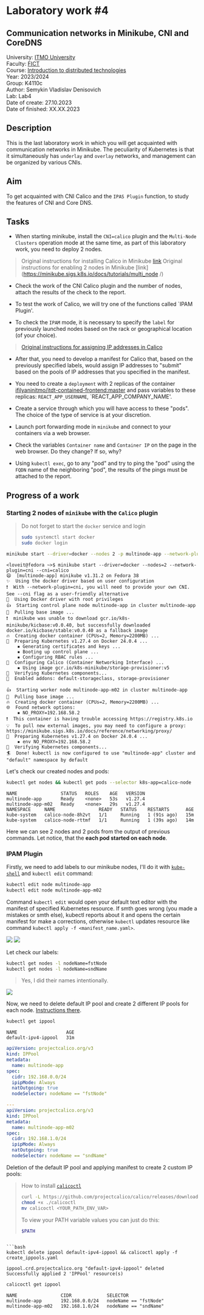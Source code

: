 # Laboratory work #4

## Communication networks in Minikube, CNI and CoreDNS

University: [ITMO University](https://itmo.ru/ru/)\
Faculty: [FICT](https://fict.itmo.ru)\
Course: [Introduction to distributed technologies](https://github.com/itmo-ict-faculty/introduction-to-distributed-technologies)\
Year: 2023/2024\
Group: K4110c\
Author: Semykin Vladislav Denisovich\
Lab: Lab4\
Date of create: 27.10.2023\
Date of finished: XX.XX.2023

## Description

This is the last laboratory work in which you will get acquainted with communication networks in Minikube. The peculiarity of Kubernetes is that it simultaneously has `underlay` and `overlay` networks, and management can be organized by various CNIs.

## Aim

To get acquainted with CNI Calico and the `IPAS Plugin` function, to study the features of CNI and Core DNS.

## Tasks

- When starting minikube, install the `CNI=calico` plugin and the `Multi-Node Clusters` operation mode at the same time, as part of this laboratory work, you need to deploy 2 nodes.

> Original instructions for installing Calico in Minikube [link](https://projectcalico.docs.tigera.io/getting-started/kubernetes/minikube)
> Original instructions for enabling 2 nodes in Minikube [link](https://minikube.sigs.k8s.io/docs/tutorials/multi_node /)

- Check the work of the CNI Calico plugin and the number of nodes, attach the results of the check to the report.

- To test the work of Calico, we will try one of the functions called `IPAM Plugin'.

- To check the `IPAM` mode, it is necessary to specify the `label` for previously launched nodes based on the rack or geographical location (of your choice).

> [Original instructions for assigning IP addresses in Calico](https://projectcalico.docs.tigera.io/networking/assign-ip-addresses-topology)

- After that, you need to develop a manifest for Calico that, based on the previously specified labels, would assign IP addresses to "submit" based on the pools of IP addresses that you specified in the manifest.

- You need to create a `deployment` with 2 replicas of the container [ifilyaninitmo/itdt-contained-frontend:master](https://hub.docker.com/repository/docker/ifilyaninitmo/itdt-contained-frontend) and pass variables to these replicas: `REACT_APP_USERNAME`, `REACT_APP_COMPANY_NAME'.

- Create a service through which you will have access to these "pods". The choice of the type of service is at your discretion.

- Launch port forwarding mode in `minikube` and connect to your containers via a web browser.

- Check the variables `Container name` and `Container IP` on the page in the web browser. Do they change? If so, why?

- Using `kubectl exec`, go to any "pod" and try to ping the "pod" using the `FQDN` name of the neighboring "pod", the results of the pings must be attached to the report.

## Progress of a work

### Starting 2 nodes of `minikube` with the `Calico` plugin

> Do not forget to start the `docker` service and login
>
> ```bash
> sudo systemctl start docker
> sudo docker login
> ```

```bash
minikube start --driver=docker --nodes 2 -p multinode-app --network-plugin=cni --cni=calico
```

```console
<loveit@fedora ~>$ minikube start --driver=docker --nodes=2 --network-plugin=cni --cni=calico
😄  [multinode-app] minikube v1.31.2 on Fedora 38
✨  Using the docker driver based on user configuration
❗  With --network-plugin=cni, you will need to provide your own CNI. See --cni flag as a user-friendly alternative
📌  Using Docker driver with root privileges
👍  Starting control plane node multinode-app in cluster multinode-app
🚜  Pulling base image ...
❗  minikube was unable to download gcr.io/k8s-minikube/kicbase:v0.0.40, but successfully downloaded docker.io/kicbase/stable:v0.0.40 as a fallback image
🔥  Creating docker container (CPUs=2, Memory=2200MB) ...
🐳  Preparing Kubernetes v1.27.4 on Docker 24.0.4 ...
    ▪ Generating certificates and keys ...
    ▪ Booting up control plane ...
    ▪ Configuring RBAC rules ...
🔗  Configuring Calico (Container Networking Interface) ...
    ▪ Using image gcr.io/k8s-minikube/storage-provisioner:v5
🔎  Verifying Kubernetes components...
🌟  Enabled addons: default-storageclass, storage-provisioner

👍  Starting worker node multinode-app-m02 in cluster multinode-app
🚜  Pulling base image ...
🔥  Creating docker container (CPUs=2, Memory=2200MB) ...
🌐  Found network options:
    ▪ NO_PROXY=192.168.58.2
❗  This container is having trouble accessing https://registry.k8s.io
💡  To pull new external images, you may need to configure a proxy: https://minikube.sigs.k8s.io/docs/reference/networking/proxy/
🐳  Preparing Kubernetes v1.27.4 on Docker 24.0.4 ...
    ▪ env NO_PROXY=192.168.58.2
🔎  Verifying Kubernetes components...
🏄  Done! kubectl is now configured to use "multinode-app" cluster and "default" namespace by default
```

Let's check our created nodes and pods:

```bash
kubectl get nodes && kubectl get pods --selector k8s-app=calico-node
```

```console
NAME                STATUS   ROLES    AGE   VERSION
multinode-app       Ready    <none>   53s   v1.27.4
multinode-app-m02   Ready    <none>   29s   v1.27.4
NAMESPACE     NAME                READY   STATUS    RESTARTS      AGE
kube-system   calico-node-8h2vt   1/1     Running   1 (91s ago)   15m
kube-system   calico-node-rttmf   1/1     Running   1 (39s ago)   14m
```

Here we can see 2 nodes and 2 pods from the output of previous commands. Let notice, that the **each pod started on each node**.

### IPAM Plugin

Firstly, we need to add labels to our minikube nodes, I'll do it with [`kube-shell`]() and `kubectl edit` command:

```bash
kubectl edit node multinode-app
kubectl edit node multinode-app-m02
```

Command `kubectl edit` would open your default text editor with the manifest of specified Kubernetes resource. If smth goes wrong (you made a mistakes or smth else), kubectl reports about it and opens the certain manifest for make a corrections, otherwise `kubectl` updates resource like command `kubectl apply -f <manifest_name.yaml>`.

<img src="imgs/1.png">

<img src="imgs/2.png">

Let check our labels:

```bash
kubectl get nodes -l nodeName=fstNode
kubectl get nodes -l nodeName=sndName
```

> Yes, I did their names intentionally.

<img src="imgs/3.png">

Now, we need to delete default IP pool and create 2 different IP pools for each node. [Instructions there](https://docs.tigera.io/calico/latest/networking/ipam/assign-ip-addresses-topology).

```bash
kubectl get ippool
```

```console
NAME                  AGE
default-ipv4-ippool   31m
```

```yaml
apiVersion: projectcalico.org/v3
kind: IPPool
metadata:
  name: multinode-app
spec:
  cidr: 192.168.0.0/24
  ipipMode: Always
  natOutgoing: true
  nodeSelector: nodeName == "fstNode"

---
apiVersion: projectcalico.org/v3
kind: IPPool
metadata:
  name: multinode-app-m02
spec:
  cidr: 192.168.1.0/24
  ipipMode: Always
  natOutgoing: true
  nodeSelector: nodeName == "sndName"
```

Deletion of the default IP pool and applying manifest to create 2 custom IP pools:

> How to install [`calicoctl`](https://docs.tigera.io/calico/latest/operations/calicoctl/install#install-calicoctl-as-a-binary-on-a-single-host)
>
> ```bash
> curl -L https://github.com/projectcalico/calico/releases/download/v3.26.3/calicoctl-linux-amd64 -o kubectl-calico
> chmod +x ./calicoctl
> mv calicoctl <YOUR_PATH_ENV_VAR>
> ```
>
> To view your PATH variable values you can just do this:
>
> ```bash
> $PATH
> ```

````

```bash
kubectl delete ippool default-ipv4-ippool && calicoctl apply -f create_ippools.yaml
````

```console
ippool.crd.projectcalico.org "default-ipv4-ippool" deleted
Successfully applied 2 'IPPool' resource(s)
```

```bash
calicoctl get ippool
```

```console
NAME                CIDR             SELECTOR                
multinode-app       192.168.0.0/24   nodeName == "fstNode"   
multinode-app-m02   192.168.1.0/24   nodeName == "sndName"
```
